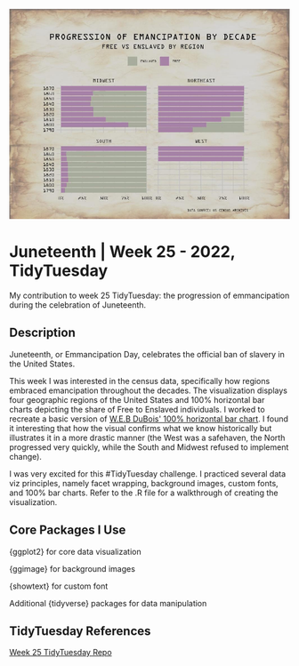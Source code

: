 ![Emmancipation Progression](./emancipation-by-decade.jpg)

# Juneteenth | Week 25 - 2022, TidyTuesday
My contribution to week 25 TidyTuesday: the progression of emmancipation during the celebration of Juneteenth.

## Description

Juneteenth, or Emmancipation Day, celebrates the official ban of slavery in the United States.

This week I was interested in the census data, specifically how regions embraced emancipation throughout the decades. The visualization displays four geographic
regions of the United States and 100% horizontal bar charts depicting the share of Free to Enslaved individuals. I worked to recreate a basic version of 
[W.E.B DuBois' 100% horizontal bar chart](https://medium.com/nightingale/style-and-rich-detail-on-viewing-an-original-w-e-b-du-bois-data-visualization-part-4-40cc7bd18cfb). 
I found it interesting that how the visual confirms what we know historically but illustrates it in a more drastic manner (the West was a safehaven, the North
progressed very quickly, while the South and Midwest refused to implement change).

I was very excited for this #TidyTuesday challenge. I practiced several data viz principles, namely facet wrapping, background images, custom fonts, and 100% bar charts.
Refer to the .R file for a walkthrough of creating the visualization.

## Core Packages I Use
{ggplot2} for core data visualization

{ggimage} for background images

{showtext} for custom font

Additional {tidyverse} packages for data manipulation

## TidyTuesday References
[Week 25 TidyTuesday Repo](https://github.com/rfordatascience/tidytuesday/tree/master/data/2022/2022-06-21)
